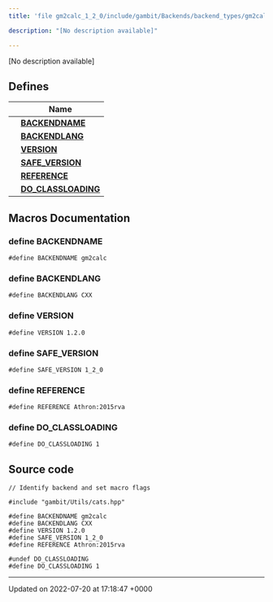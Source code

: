 ```yaml
---
title: 'file gm2calc_1_2_0/include/gambit/Backends/backend_types/gm2calc_1_2_0/identification.hpp'

description: "[No description available]"

---
```







[No description available]

## Defines

|                | Name           |
| -------------- | -------------- |
|  | **[BACKENDNAME](/documentation/code/files/include_2gambit_2backends_2backend__types_2gm2calc__1__2__0_2identification_8hpp/#define-backendname)**  |
|  | **[BACKENDLANG](/documentation/code/files/include_2gambit_2backends_2backend__types_2gm2calc__1__2__0_2identification_8hpp/#define-backendlang)**  |
|  | **[VERSION](/documentation/code/files/include_2gambit_2backends_2backend__types_2gm2calc__1__2__0_2identification_8hpp/#define-version)**  |
|  | **[SAFE_VERSION](/documentation/code/files/include_2gambit_2backends_2backend__types_2gm2calc__1__2__0_2identification_8hpp/#define-safe-version)**  |
|  | **[REFERENCE](/documentation/code/files/include_2gambit_2backends_2backend__types_2gm2calc__1__2__0_2identification_8hpp/#define-reference)**  |
|  | **[DO_CLASSLOADING](/documentation/code/files/include_2gambit_2backends_2backend__types_2gm2calc__1__2__0_2identification_8hpp/#define-do-classloading)**  |




## Macros Documentation

### define BACKENDNAME

```
#define BACKENDNAME gm2calc
```


### define BACKENDLANG

```
#define BACKENDLANG CXX
```


### define VERSION

```
#define VERSION 1.2.0
```


### define SAFE_VERSION

```
#define SAFE_VERSION 1_2_0
```


### define REFERENCE

```
#define REFERENCE Athron:2015rva
```


### define DO_CLASSLOADING

```
#define DO_CLASSLOADING 1
```


## Source code

```
// Identify backend and set macro flags

#include "gambit/Utils/cats.hpp"

#define BACKENDNAME gm2calc
#define BACKENDLANG CXX
#define VERSION 1.2.0
#define SAFE_VERSION 1_2_0
#define REFERENCE Athron:2015rva

#undef DO_CLASSLOADING
#define DO_CLASSLOADING 1
```


-------------------------------

Updated on 2022-07-20 at 17:18:47 +0000

